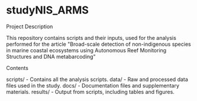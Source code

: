 # studyNIS_ARMS

Project Description

This repository contains scripts and their inputs, used for the analysis performed for the article "Broad-scale detection of non-indigenous species in marine coastal ecosystems using Autonomous Reef Monitoring Structures and DNA metabarcoding"

Contents

scripts/ - Contains all the analysis scripts.
data/ - Raw and processed data files used in the study.
docs/ - Documentation files and supplementary materials.
results/ - Output from scripts, including tables and figures.
